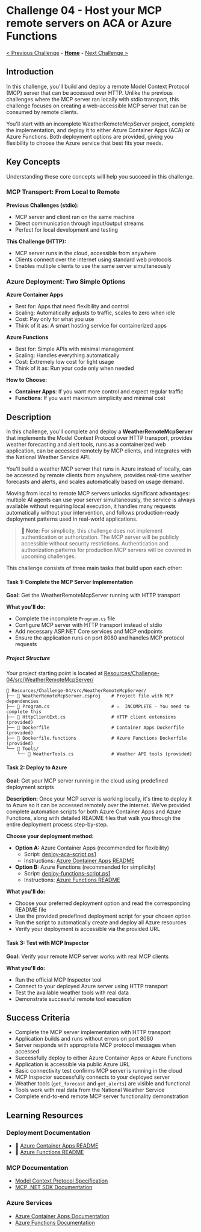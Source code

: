 # Challenge 04 - Host your MCP remote servers on ACA or Azure Functions

 [< Previous Challenge](./Challenge-03.md) - **[Home](../README.md)** - [Next Challenge >](./Challenge-05.md)
 
## Introduction

In this challenge, you'll build and deploy a remote Model Context Protocol (MCP) server that can be accessed over HTTP. Unlike the previous challenges where the MCP server ran locally with stdio transport, this challenge focuses on creating a web-accessible MCP server that can be consumed by remote clients.

You'll start with an incomplete WeatherRemoteMcpServer project, complete the implementation, and deploy it to either Azure Container Apps (ACA) or Azure Functions. Both deployment options are provided, giving you flexibility to choose the Azure service that best fits your needs.

## Key Concepts

Understanding these core concepts will help you succeed in this challenge.

### MCP Transport: From Local to Remote

**Previous Challenges (stdio):**
- MCP server and client ran on the same machine
- Direct communication through input/output streams
- Perfect for local development and testing

**This Challenge (HTTP):**
- MCP server runs in the cloud, accessible from anywhere
- Clients connect over the internet using standard web protocols
- Enables multiple clients to use the same server simultaneously

### Azure Deployment: Two Simple Options

**Azure Container Apps**
- Best for: Apps that need flexibility and control
- Scaling: Automatically adjusts to traffic, scales to zero when idle
- Cost: Pay only for what you use
- Think of it as: A smart hosting service for containerized apps

**Azure Functions**
- Best for: Simple APIs with minimal management
- Scaling: Handles everything automatically
- Cost: Extremely low cost for light usage
- Think of it as: Run your code only when needed

**How to Choose:**
- **Container Apps**: If you want more control and expect regular traffic
- **Functions**: If you want maximum simplicity and minimal cost

## Description

In this challenge, you'll complete and deploy a **WeatherRemoteMcpServer** that implements the Model Context Protocol over HTTP transport, provides weather forecasting and alert tools, runs as a containerized web application, can be accessed remotely by MCP clients, and integrates with the National Weather Service API.

You'll build a weather MCP server that runs in Azure instead of locally, can be accessed by remote clients from anywhere, provides real-time weather forecasts and alerts, and scales automatically based on usage demand.

Moving from local to remote MCP servers unlocks significant advantages: multiple AI agents can use your server simultaneously, the service is always available without requiring local execution, it handles many requests automatically without your intervention, and follows production-ready deployment patterns used in real-world applications.

> **📝 Note:** For simplicity, this challenge does not implement authentication or authorization. The MCP server will be publicly accessible without security restrictions. Authentication and authorization patterns for production MCP servers will be covered in upcoming challenges.

This challenge consists of three main tasks that build upon each other:

#### Task 1: Complete the MCP Server Implementation
**Goal:** Get the WeatherRemoteMcpServer running with HTTP transport

**What you'll do:**
- Complete the incomplete `Program.cs` file
- Configure MCP server with HTTP transport instead of stdio
- Add necessary ASP.NET Core services and MCP endpoints
- Ensure the application runs on port 8080 and handles MCP protocol requests

##### Project Structure

Your project starting point is located at [Resources/Challenge-04/src/WeatherRemoteMcpServer/](./Resources/Challenge-04/src/WeatherRemoteMcpServer/)


```
📁 Resources/Challenge-04/src/WeatherRemoteMcpServer/
├── 📄 WeatherRemoteMcpServer.csproj    # Project file with MCP dependencies
├── 📄 Program.cs                       # ⚠️  INCOMPLETE - You need to complete this
├── 📄 HttpClientExt.cs                 # HTTP client extensions (provided)
├── 📄 Dockerfile                       # Container Apps Dockerfile (provided)
├── 📄 Dockerfile.functions             # Azure Functions Dockerfile (provided)
└── 📂 Tools/
    └── 📄 WeatherTools.cs              # Weather API tools (provided)
```

#### Task 2: Deploy to Azure
**Goal:** Get your MCP server running in the cloud using predefined deployment scripts

**Description:**
Once your MCP server is working locally, it's time to deploy it to Azure so it can be accessed remotely over the internet. We've provided complete automation scripts for both Azure Container Apps and Azure Functions, along with detailed README files that walk you through the entire deployment process step-by-step.

**Choose your deployment method:**
- **Option A:** Azure Container Apps (recommended for flexibility)
  - Script: [deploy-aca-script.ps1](./Resources/Challenge-04/deploy-aca-script.ps1)
  - Instructions: [Azure Container Apps README](./Resources/Challenge-04/README-ACA.md)
- **Option B:** Azure Functions (recommended for simplicity)
  - Script: [deploy-functions-script.ps1](./Resources/Challenge-04/deploy-functions-script.ps1)
  - Instructions: [Azure Functions README](./Resources/Challenge-04/README-Functions.md)

**What you'll do:**
- Choose your preferred deployment option and read the corresponding README file
- Use the provided predefined deployment script for your chosen option
- Run the script to automatically create and deploy all Azure resources
- Verify your deployment is accessible via the provided URL

#### Task 3: Test with MCP Inspector
**Goal:** Verify your remote MCP server works with real MCP clients

**What you'll do:**
- Run the official MCP Inspector tool
- Connect to your deployed Azure server using HTTP transport
- Test the available weather tools with real data
- Demonstrate successful remote tool execution

## Success Criteria

- Complete the MCP server implementation with HTTP transport
- Application builds and runs without errors on port 8080
- Server responds with appropriate MCP protocol messages when accessed
- Successfully deploy to either Azure Container Apps or Azure Functions
- Application is accessible via public Azure URL
- Basic connectivity test confirms MCP server is running in the cloud
- MCP Inspector successfully connects to your deployed server
- Weather tools (`get_forecast` and `get_alerts`) are visible and functional
- Tools work with real data from the National Weather Service
- Complete end-to-end remote MCP server functionality demonstration


## Learning Resources
### Deployment Documentation
- 📖 [Azure Container Apps README](./Resources/Challenge-04/README-ACA.md)
- 📖 [Azure Functions README](./Resources/Challenge-04/README-Functions.md)

### MCP Documentation
- [Model Context Protocol Specification](https://modelcontextprotocol.io/)
- [MCP .NET SDK Documentation](https://github.com/microsoft/mcp-dotnet)

### Azure Services
- [Azure Container Apps Documentation](https://docs.microsoft.com/azure/container-apps/)
- [Azure Functions Documentation](https://docs.microsoft.com/azure/azure-functions/)